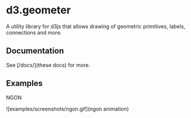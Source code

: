 d3.geometer
===========

A utility library for d3js that allows drawing of geometric primitives, labels, connections and more.

## Documentation

See [/docs/](these docs) for more.

## Examples

NGON

![examples/screenshots/ngon.gif](ngon animation)
